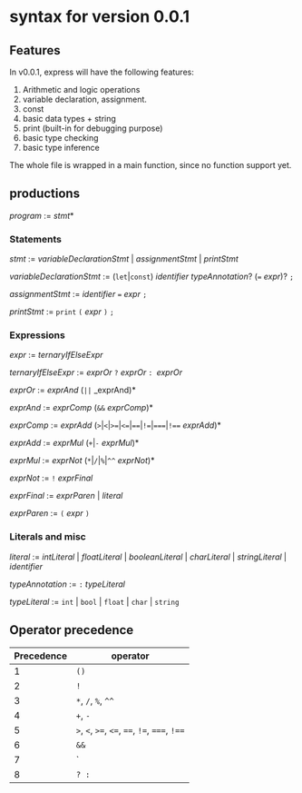 # syntax for version 0.0.1

## Features

In v0.0.1, express will have the following features:

1. Arithmetic and logic operations
1. variable declaration, assignment.
1. const
1. basic data types + string
1. print (built-in for debugging purpose)
1. basic type checking
1. basic type inference

The whole file is wrapped in a main function, since no function support yet.

## productions

_program_ := _stmt_*

### Statements

_stmt_ := _variableDeclarationStmt_ | _assignmentStmt_ | _printStmt_

_variableDeclarationStmt_ := (`let`|`const`) _identifier_ _typeAnnotation_? (`=` _expr_)? `;`

_assignmentStmt_ := _identifier_ `=` _expr_ `;`

_printStmt_ := `print` `(` _expr_ `)` `;`

### Expressions

_expr_ := _ternaryIfElseExpr_

_ternaryIfElseExpr_ := _exprOr_ `?` _exprOr_ `: `_exprOr_

_exprOr_ := _exprAnd_ (`||` _exprAnd)*

_exprAnd_ := _exprComp_ (`&&` _exprComp_)*

_exprComp_ := _exprAdd_ (`>`|`<`|`>=`|`<=`|`==`|`!=`|`===`|`!==` _exprAdd_)*

_exprAdd_ := _exprMul_ (`+`|`-` _exprMul_)*

_exprMul_ := _exprNot_ (`*`|`/`|`%`|`^^` _exprNot_)*

_exprNot_ := `!` _exprFinal_

_exprFinal_ := _exprParen_ | _literal_

_exprParen_ := `(` _expr_ `)`


### Literals and misc

_literal_ := _intLiteral_ | _floatLiteral_ | _booleanLiteral_ | _charLiteral_ | _stringLiteral_ | _identifier_

_typeAnnotation_ := `:` _typeLiteral_

_typeLiteral_ := `int` | `bool` | `float` | `char` | `string`

## Operator precedence

| Precedence | operator |
| ---------- | ---------|
| 1          | `()`     |
| 2          | `!` |
| 3          | `*`, `/`, `%`, `^^` |
| 4          | `+`, `-`|
| 5          | `>`, `<`, `>=`, `<=`, `==`, `!=`, `===`, `!==` |
| 6 | `&&` |
| 7 | `||` |
| 8          | `? :` |
